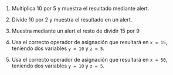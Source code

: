 1. Multiplica 10 por 5 y muestra el resultado mediante alert.

2. Divide 10 por 2 y muestra el resultado en un alert.

3. Muestra mediante un alert el resto de dividir 15 por 9

4. Usa el correcto operador de asignación que resultará en ``x = 15``, teniendo dos variables ``y = 10`` y ``z = 5``.

5. Usa el correcto operador de asignación que resultará en ``x = 50``, teniendo dos variables ``y = 10`` y ``z = 5``.